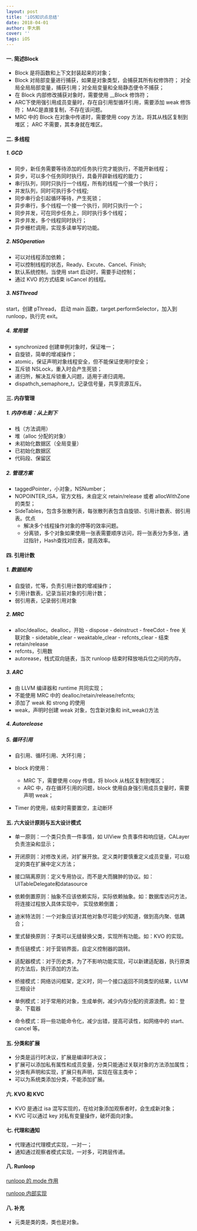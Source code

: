 ```yaml
---
layout: post
title: 'iOS知识点总结'
date: 2018-04-01
author: 李大鹏
cover: ''
tags: iOS
---
```


#### 一. 简述Block
* Block 是将函数和上下文封装起来的对象；
* Block 对局部变量进行捕获，如果是对象类型，会捕获其所有权修饰符；
对全局全局局部变量，捕获引用；对全局变量和全局静态便令不捕获；
* 在 Block 内部修改捕获对象时，需要使用 \__Block 修饰符；
* ARC下使用强引用成员变量时，存在自引用型循环引用，需要添加 weak 修饰符；
MAC是直接复制，不存在该问题。
* MRC 中的 Block 在对象中传递时，需要使用 copy 方法，将其从栈区复制到堆区；
ARC 不需要，其本身就在堆区。  

#### 二. 多线程
##### 1. GCD
* 同步，新任务需要等待添加的任务执行完才能执行，不能开新线程；
* 异步，可以多个任务同时执行，具备开辟新线程的能力；
* 串行队列，同时只执行一个线程，所有的线程一个接一个执行；
* 并发队列，同时可执行多个线程;
* 同步串行会引起循环等待，产生死锁；
* 异步串行，多个线程一个接一个执行，同时只执行一个；
* 同步并发，可在同步任务上，同时执行多个线程；
* 异步并发，多个线程同时执行；
* 异步栅栏调用，实现多读单写的功能。

##### 2. NSOperation
* 可以对线程添加依赖；
* 可以控制线程的状态，Ready、Excute、Cancel、Finish;
* 默认系统控制，当使用 start 启动时，需要手动控制；
* 通过 KVO 的方式结束 isCancel 的线程。  

##### 3. NSThread
start，创建 pThread， 启动 main 函数，target.performSelector，加入到 runloop，执行完 exit。

##### 4. 常用锁
* synchronized 创建单例对象时，保证唯一；
* 自旋锁，简单的增减操作；
* atomic，保证声明对象线程安全，但不能保证使用时安全；
* 互斥锁 NSLock，重入时会产生死锁；
* 递归所，解决互斥锁重入问题，适用于递归调用。
* dispathch_semaphore_t，记录信号量，共享资源互斥。  

#### 三. 内存管理
##### 1. 内存布局：从上到下
* 栈（方法调用）
* 堆（alloc 分配的对象）
* 未初始化数据区（全局变量）
* 已初始化数据区
* 代码段、保留区  

##### 2. 管理方案
* taggedPointer，小对象，NSNumber；
* NOPOINTER_ISA，官方文档，未自定义 retain/release 或者 allocWithZone 的类型；
* SideTables，包含多张散列表，每张散列表包含自旋锁、引用计数表、弱引用表。优点  
  * 解决多个线程操作对象的停等的效率问题。
  * 分离锁，多个对象如果使用一张表需要顺序访问，将一张表分为多张，通过指针，Hash查找对应表，提高效率。  

#### 四. 引用计数
##### 1. 数据结构
* 自旋锁，忙等，负责引用计数的增减操作；
* 引用计数表，记录当前对象的引用计数；
* 弱引用表，记录弱引用对象  

##### 2. MRC
* alloc/dealloc。dealloc，开始 - dispose - deinstruct - freeCdot - free 关联对象 - sidetable_clear - weaktable_clear - refcnts_clear - 结束
* retain/release
* refcnts，引用数
* autorease，栈式双向链表，当次 runloop 结束时释放哨兵位之间的内存。  

##### 3. ARC
* 由 LLVM 编译器和 runtime 共同实现；
* 不能使用 MRC 中的 dealloc/retain/release/refcnts;
* 添加了 weak 和 strong 的使用
* weak，声明时创建 weak 对象，包含新对象和 init_weak()方法  

##### 4. Autorelease

##### 5. 循环引用
* 自引用、循环引用、大环引用；
* block 的使用：
  * MRC 下，需要使用 copy 传值，将 block 从栈区复制到堆区；
  * ARC 中，存在循环引用的问题，block 使用自身强引用成员变量时，需要声明 weak；  

* Timer 的使用，结束时需要置空，主动断环  

#### 五. 六大设计原则与五大设计模式
* 单一原则：一个类只负责一件事情，如 UIView 负责事件和响应链，CALayer 负责渲染和显示；
* 开闭原则：对修改关闭，对扩展开放。定义类时要慎重定义成员变量，可以稳定的类在扩展中定义方法；
* 接口隔离原则：定义专用协议，而不是大而臃肿的协议。如：UITableDelegate和datasource
* 依赖倒置原则：抽象不应该依赖实际，实际依赖抽象。如：数据库访问方法，将连接过程放入具体实现中，
实现依赖倒置；
* 迪米特法则：一个对象应该对其他对象尽可能少的知道，做到高内聚、低耦合；
* 里式替换原则：子类可以无缝替换父类，实现所有功能。如：KVO 的实现。  

* 责任链模式：对于营销界面，自定义控制器的跳转。
* 适配器模式：对于历史类，为了不影响功能实现，可以新建适配器，执行原类的方法后，执行添加的方法。
* 桥接模式：网络访问框架，定义时，同一个接口返回不同类型的结果，LLVM 三相设计
* 单例模式：对于常用的对象，生成单例，减少内存分配的资源浪费。如：登录、下载器
* 命令模式：将一些功能命令化，减少出错，提高可读性，如网络中的 start、cancel 等。  

#### 五. 分类和扩展
* 分类是运行时决议，扩展是编译时决议；
* 扩展可以添加私有属性和成员变量，分类只能通过关联对象的方法添加属性；
* 分类有声明和实现，扩展只有声明，实现在宿主类中；
* 可以为系统类添加分类，不能添加扩展。

#### 六. KVO 和 KVC
* KVO 是通过 isa 混写实现的，在给对象添加观察者时，会生成新对象；
* KVC 可以通过 key 对私有变量操作，破坏面向对象。

#### 七. 代理和通知
* 代理通过代理模式实现，一对一；
* 通知通过观察者模式实现，一对多，可跨层传递。  

#### 八. Runloop
[runloop 的 mode 作用](https://www.jianshu.com/p/ffebf2839d66)

[runloop 内部实现](https://www.jianshu.com/p/66229ed12216)

#### 八. 补充
* 元类是类的类，类也是对象。
